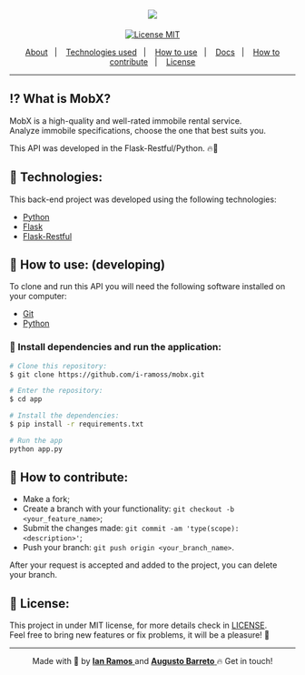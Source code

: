 <h1 align='center'>
  <img src='.github/rentx_logo.png'>
</h1>

<div align="center">
  <a href="https://opensource.org/licenses/MIT"><img alt="License MIT" src="https://img.shields.io/badge/license-MIT-brightgreen"></a>
</div>

<p align="center">
  <a href="#interrobang-what-is-rentx">About</a>&nbsp;&nbsp;&nbsp;|&nbsp;&nbsp;&nbsp;
  <a href="#rocket-technologies">Technologies used</a>&nbsp;&nbsp;&nbsp;|&nbsp;&nbsp;&nbsp;
  <a href="#construction_worker-how-to-use-developing">How to use</a>&nbsp;&nbsp;&nbsp;|&nbsp;&nbsp;&nbsp;
  <a href="#books-documentation">Docs</a>&nbsp;&nbsp;&nbsp;|&nbsp;&nbsp;&nbsp;
  <a href="#confetti_ball-how-to-contribute">How to contribute</a>&nbsp;&nbsp;&nbsp;|&nbsp;&nbsp;&nbsp;
  <a href="#key-license">License</a>
</p>

--- 

## :interrobang: What is MobX?

MobX is a high-quality and well-rated immobile rental service. <br>
Analyze immobile specifications, choose the one that best suits you. <br>

This API was developed in the Flask-Restful/Python. 🔥🚀 


## :rocket: Technologies:

This back-end project was developed using the following technologies:

- [Python][python]
- [Flask][flask]
- [Flask-Restful][flask-restful]


## :construction_worker: How to use: (developing)

To clone and run this API you will need the following software installed on your computer:

- [Git][git]
- [Python][python]


### :electric_plug: Install dependencies and run the application:
```bash
# Clone this repository:
$ git clone https://github.com/i-ramoss/mobx.git

# Enter the repository:
$ cd app

# Install the dependencies:
$ pip install -r requirements.txt

# Run the app
python app.py
```



## :confetti_ball: How to contribute:

-  Make a fork;
-  Create a branch with your functionality: `git checkout -b <your_feature_name>`;
-  Submit the changes made: `git commit -am 'type(scope): <description>'`;
-  Push your branch: `git push origin <your_branch_name>`.

After your request is accepted and added to the project, you can delete your branch.


## :key: License:

This project in under MIT license, for more details check in [LICENSE][license]. <br>
Feel free to bring new features or fix problems, it will be a pleasure! 💜

---

<div align='center'>
  Made with 💚  by <a href='https://www.linkedin.com/in/ian-ramos/'> <strong>Ian Ramos</strong> </a> and <a href='https://www.linkedin.com/in/augustosbarreto/'>  <strong>Augusto Barreto</strong> </a>🔥
  Get in touch!
</div>



[git]: https://git-scm.com
[python]: https://www.python.org/
[flask]: https://flask.palletsprojects.com/en/2.1.x/
[flask-restful]: https://flask-restful.readthedocs.io/en/latest/


[license]: https://github.com/i-ramoss/Foodfy/blob/master/LICENSE
[linkedin]: https://www.linkedin.com/in/ian-ramos/


